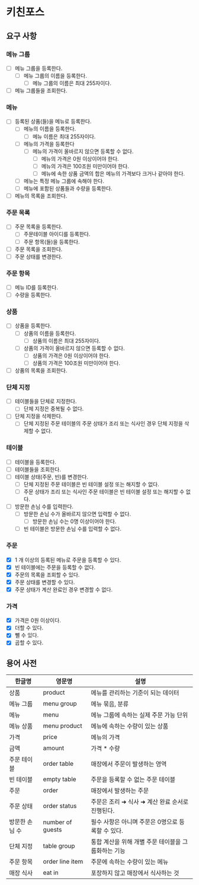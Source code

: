 # 키친포스

## 요구 사항

### 메뉴 그룹

- [ ] 메뉴 그룹을 등록한다.
  - [ ] 메뉴 그룹의 이름을 등록한다.
    - [ ] 메뉴 그룹의 이름은 최대 255자이다.
- [ ] 메뉴 그룹들을 조회한다.

### 메뉴

- [ ] 등록된 상품(들)을 메뉴로 등록한다.
  - [ ] 메뉴의 이름을 등록한다.
    - [ ] 메뉴 이름은 최대 255자이다.
  - [ ] 메뉴의 가격을 등록한다
    - [ ] 메뉴의 가격이 올바르지 않으면 등록할 수 없다.
      - [ ] 메뉴의 가격은 0원 이상이어야 한다.
      - [ ] 메뉴의 가격은 100조원 미만이어야 한다.
      - [ ] 메뉴에 속한 상품 금액의 합은 메뉴의 가격보다 크거나 같아야 한다.
  - [ ] 메뉴는 특정 메뉴 그룹에 속해야 한다.
  - [ ] 메뉴에 포함된 상품들과 수량을 등록한다.
- [ ] 메뉴의 목록을 조회한다.

### 주문 목록

- [ ] 주문 목록을 등록한다.
  - [ ] 주문테이블 아이디를 등록한다.
  - [ ] 주문 항목(들)을 등록한다.
- [ ] 주문 목록을 조회한다.
- [ ] 주문 상태를 변경한다.

### 주문 항목
- [ ] 메뉴 ID를 등록한다.
- [ ] 수량을 등록한다.

### 상품

- [ ] 상품을 등록한다.
  - [ ] 상품의 이름을 등록한다.
    - [ ] 상품의 이름은 최대 255자이다.
  - [ ] 상품의 가격이 올바르지 않으면 등록할 수 없다.
    - [ ] 상품의 가격은 0원 이상이어야 한다.
    - [ ] 상품의 가격은 100조원 미만이어야 한다.
- [ ] 상품의 목록을 조회한다.

### 단체 지정

- [ ] 테이블들을 단체로 지정한다.
  - [ ] 단체 지정은 중복될 수 없다.
- [ ] 단체 지정을 삭제한다.
  - [ ] 단체 지정된 주문 테이블의 주문 상태가 조리 또는 식사인 경우 단체 지정을 삭제할 수 없다.

### 테이블

- [ ] 테이블을 등록한다.
- [ ] 테이블들을 조회한다.
- [ ] 테이블 상태(주문, 빈)를 변경한다.
  - [ ] 단체 지정된 주문 테이블은 빈 테이블 설정 또는 해지할 수 없다.
  - [ ] 주문 상태가 조리 또는 식사인 주문 테이블은 빈 테이블 설정 또는 해지할 수 없다.
- [ ] 방문한 손님 수를 입력한다.
  - [ ] 방문한 손님 수가 올바르지 않으면 입력할 수 없다.
      - [ ] 방문한 손님 수는 0명 이상이어야 한다.
  - [ ] 빈 테이블은 방문한 손님 수를 입력할 수 없다.

### 주문

- [x] 1 개 이상의 등록된 메뉴로 주문을 등록할 수 있다.
- [x] 빈 테이블에는 주문을 등록할 수 없다.
- [x] 주문의 목록을 조회할 수 있다.
- [x] 주문 상태를 변경할 수 있다.
- [x] 주문 상태가 계산 완료인 경우 변경할 수 없다.

### 가격
- [X] 가격은 0원 이상이다.
- [X] 더할 수 있다.
- [X] 뺄 수 있다.
- [X] 곱할 수 있다.

## 용어 사전

| 한글명      | 영문명              | 설명                            |
|----------|------------------|-------------------------------|
| 상품       | product          | 메뉴를 관리하는 기준이 되는 데이터           |
| 메뉴 그룹    | menu group       | 메뉴 묶음, 분류                     |
| 메뉴       | menu             | 메뉴 그룹에 속하는 실제 주문 가능 단위        |
| 메뉴 상품    | menu product     | 메뉴에 속하는 수량이 있는 상품             |
| 가격       | price            | 메뉴의 가격                        |
| 금액       | amount           | 가격 * 수량                       |
| 주문 테이블   | order table      | 매장에서 주문이 발생하는 영역              |
| 빈 테이블    | empty table      | 주문을 등록할 수 없는 주문 테이블           |
| 주문       | order            | 매장에서 발생하는 주문                  |
| 주문 상태    | order status     | 주문은 조리 ➜ 식사 ➜ 계산 완료 순서로 진행된다. |
| 방문한 손님 수 | number of guests | 필수 사항은 아니며 주문은 0명으로 등록할 수 있다. |
| 단체 지정    | table group      | 통합 계산을 위해 개별 주문 테이블을 그룹화하는 기능 |
| 주문 항목    | order line item  | 주문에 속하는 수량이 있는 메뉴             |
| 매장 식사    | eat in           | 포장하지 않고 매장에서 식사하는 것           |
